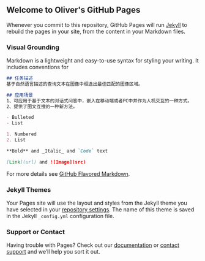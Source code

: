 ## Welcome to Oliver's GitHub Pages


Whenever you commit to this repository, GitHub Pages will run [Jekyll](https://jekyllrb.com/) to rebuild the pages in your site, from the content in your Markdown files.

### Visual Grounding

Markdown is a lightweight and easy-to-use syntax for styling your writing. It includes conventions for

```markdown
## 任务描述
基于自然语言描述的查询文本在图像中框选出最佳匹配的图像区域。

## 应用场景
1、可应用于基于文本的对话式问答中，嵌入在移动端或者PC中并作为人机交互的一种方式。
2、提供了图文互搜的一种新方法。

- Bulleted
- List

1. Numbered
2. List

**Bold** and _Italic_ and `Code` text

[Link](url) and ![Image](src)
```

For more details see [GitHub Flavored Markdown](https://guides.github.com/features/mastering-markdown/).

### Jekyll Themes

Your Pages site will use the layout and styles from the Jekyll theme you have selected in your [repository settings](https://github.com/OliverHuang1220/huangqiang.github.io/settings/pages). The name of this theme is saved in the Jekyll `_config.yml` configuration file.

### Support or Contact

Having trouble with Pages? Check out our [documentation](https://docs.github.com/categories/github-pages-basics/) or [contact support](https://support.github.com/contact) and we’ll help you sort it out.
